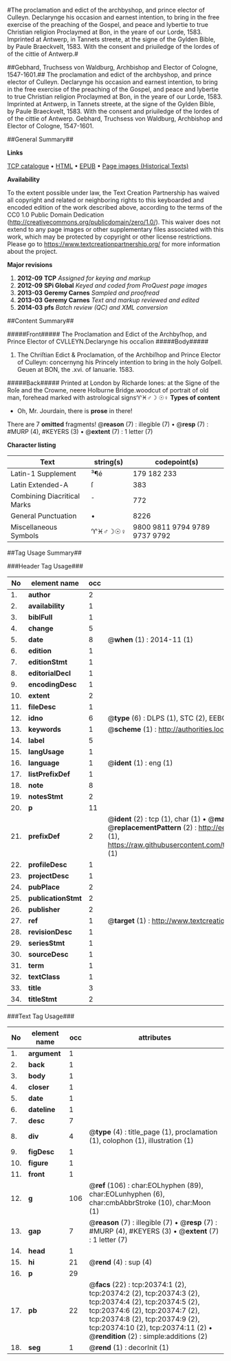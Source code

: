 #The proclamation and edict of the archbyshop, and prince elector of Culleyn. Declarynge his occasion and earnest intention, to bring in the free exercise of the preaching of the Gospel, and peace and lybertie to true Christian religion Proclaymed at Bon, in the yeare of our Lorde, 1583. Imprinted at Antwerp, in Tannets streete, at the signe of the Gylden Bible, by Paule Braeckvelt, 1583. With the consent and priuiledge of the lordes of of the cittie of Antwerp.#

##Gebhard, Truchsess von Waldburg, Archbishop and Elector of Cologne, 1547-1601.##
The proclamation and edict of the archbyshop, and prince elector of Culleyn. Declarynge his occasion and earnest intention, to bring in the free exercise of the preaching of the Gospel, and peace and lybertie to true Christian religion Proclaymed at Bon, in the yeare of our Lorde, 1583. Imprinted at Antwerp, in Tannets streete, at the signe of the Gylden Bible, by Paule Braeckvelt, 1583. With the consent and priuiledge of the lordes of of the cittie of Antwerp.
Gebhard, Truchsess von Waldburg, Archbishop and Elector of Cologne, 1547-1601.

##General Summary##

**Links**

[TCP catalogue](http://www.ota.ox.ac.uk/tcp/)  • 
[HTML](http://tei.it.ox.ac.uk/tcp/Texts-HTML/free/A01/A01568.html)  • 
[EPUB](http://tei.it.ox.ac.uk/tcp/Texts-EPUB/free/A01/A01568.epub) • 
[Page images (Historical Texts)](https://historicaltexts.jisc.ac.uk/eebo-99854916e)

**Availability**

To the extent possible under law, the Text Creation Partnership has waived all copyright and related or neighboring rights to this keyboarded and encoded edition of the work described above, according to the terms of the CC0 1.0 Public Domain Dedication (http://creativecommons.org/publicdomain/zero/1.0/). This waiver does not extend to any page images or other supplementary files associated with this work, which may be protected by copyright or other license restrictions. Please go to https://www.textcreationpartnership.org/ for more information about the project.

**Major revisions**

1. __2012-09__ __TCP__ *Assigned for keying and markup*
1. __2012-09__ __SPi Global__ *Keyed and coded from ProQuest page images*
1. __2013-03__ __Geremy Carnes__ *Sampled and proofread*
1. __2013-03__ __Geremy Carnes__ *Text and markup reviewed and edited*
1. __2014-03__ __pfs__ *Batch review (QC) and XML conversion*

##Content Summary##

#####Front#####
The Proclamation and Edict of the Archbyſhop, and Prince Elector of CVLLEYN.Declarynge his occaſion 
#####Body#####

1. The Chriſtian Edict & Proclamation, of the Archbiſhop and Prince Elector of Culleyn: concernyng his Princely intention to bring in the holy Goſpell. Geuen at BON, the .xvi. of Ianuarie. 1583.

#####Back#####
Printed at London by Richarde Iones: at the Signe of the Roſe and the Crowne, neere Holburne Bridge.woodcut of portrait of old man, forehead marked with astrological signs♈♓♂☽ ☉♀
**Types of content**

  * Oh, Mr. Jourdain, there is **prose** in there!

There are 7 **omitted** fragments! 
 @__reason__ (7) : illegible (7)  •  @__resp__ (7) : #MURP (4), #KEYERS (3)  •  @__extent__ (7) : 1 letter (7)

**Character listing**


|Text|string(s)|codepoint(s)|
|---|---|---|
|Latin-1 Supplement|³¶é|179 182 233|
|Latin Extended-A|ſ|383|
|Combining             Diacritical Marks|̄|772|
|General Punctuation|•|8226|
|Miscellaneous Symbols|♈♓♂☽☉♀|9800 9811 9794 9789 9737 9792|

##Tag Usage Summary##

###Header Tag Usage###

|No|element name|occ|attributes|
|---|---|---|---|
|1.|__author__|2||
|2.|__availability__|1||
|3.|__biblFull__|1||
|4.|__change__|5||
|5.|__date__|8| @__when__ (1) : 2014-11 (1)|
|6.|__edition__|1||
|7.|__editionStmt__|1||
|8.|__editorialDecl__|1||
|9.|__encodingDesc__|1||
|10.|__extent__|2||
|11.|__fileDesc__|1||
|12.|__idno__|6| @__type__ (6) : DLPS (1), STC (2), EEBO-CITATION (1), PROQUEST (1), VID (1)|
|13.|__keywords__|1| @__scheme__ (1) : http://authorities.loc.gov/ (1)|
|14.|__label__|5||
|15.|__langUsage__|1||
|16.|__language__|1| @__ident__ (1) : eng (1)|
|17.|__listPrefixDef__|1||
|18.|__note__|8||
|19.|__notesStmt__|2||
|20.|__p__|11||
|21.|__prefixDef__|2| @__ident__ (2) : tcp (1), char (1)  •  @__matchPattern__ (2) : ([0-9\-]+):([0-9IVX]+) (1), (.+) (1)  •  @__replacementPattern__ (2) : http://eebo.chadwyck.com/downloadtiff?vid=$1&page=$2 (1), https://raw.githubusercontent.com/textcreationpartnership/Texts/master/tcpchars.xml#$1 (1)|
|22.|__profileDesc__|1||
|23.|__projectDesc__|1||
|24.|__pubPlace__|2||
|25.|__publicationStmt__|2||
|26.|__publisher__|2||
|27.|__ref__|1| @__target__ (1) : http://www.textcreationpartnership.org/docs/. (1)|
|28.|__revisionDesc__|1||
|29.|__seriesStmt__|1||
|30.|__sourceDesc__|1||
|31.|__term__|1||
|32.|__textClass__|1||
|33.|__title__|3||
|34.|__titleStmt__|2||


###Text Tag Usage###

|No|element name|occ|attributes|
|---|---|---|---|
|1.|__argument__|1||
|2.|__back__|1||
|3.|__body__|1||
|4.|__closer__|1||
|5.|__date__|1||
|6.|__dateline__|1||
|7.|__desc__|7||
|8.|__div__|4| @__type__ (4) : title_page (1), proclamation (1), colophon (1), illustration (1)|
|9.|__figDesc__|1||
|10.|__figure__|1||
|11.|__front__|1||
|12.|__g__|106| @__ref__ (106) : char:EOLhyphen (89), char:EOLunhyphen (6), char:cmbAbbrStroke (10), char:Moon (1)|
|13.|__gap__|7| @__reason__ (7) : illegible (7)  •  @__resp__ (7) : #MURP (4), #KEYERS (3)  •  @__extent__ (7) : 1 letter (7)|
|14.|__head__|1||
|15.|__hi__|21| @__rend__ (4) : sup (4)|
|16.|__p__|29||
|17.|__pb__|22| @__facs__ (22) : tcp:20374:1 (2), tcp:20374:2 (2), tcp:20374:3 (2), tcp:20374:4 (2), tcp:20374:5 (2), tcp:20374:6 (2), tcp:20374:7 (2), tcp:20374:8 (2), tcp:20374:9 (2), tcp:20374:10 (2), tcp:20374:11 (2)  •  @__rendition__ (2) : simple:additions (2)|
|18.|__seg__|1| @__rend__ (1) : decorInit (1)|
